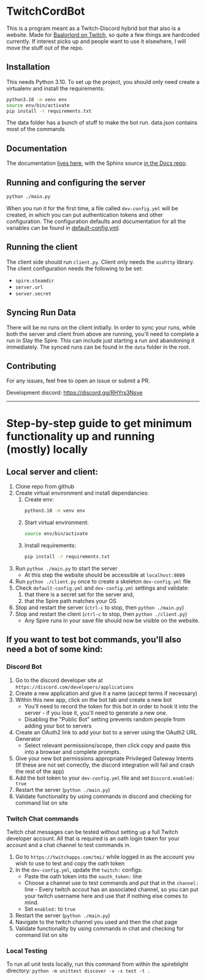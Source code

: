 # TwitchCordBot

This is a program meant as a Twitch-Discord hybrid bot that also is a website.
Made for [Baalorlord on Twitch](https://twitch.tv/baalorlord), so quite a few
things are hardcoded currently. If interest picks up and people want to use it
elsewhere, I will move the stuff out of the repo.

## Installation

This needs Python 3.10. To set up the project, you should only need create a
virtualenv and install the requirements:

```bash
python3.10 -m venv env
source env/bin/activate
pip install -r requirements.txt
```

The data folder has a bunch of stuff to make the bot run. data.json contains
most of the commands

## Documentation

The documentation [lives here](https://spireblight.github.io), with the Sphinx
source [in the Docs repo](https://github.com/Spireblight/Docs).

## Running and configuring the server

```bash
python ./main.py
```

When you run it for the first time, a file called `dev-config.yml` will be
created, in which you can put authentication tokens and other configuration. The
configuration defaults and documentation for all the variables can be found in
[default-config.yml](default-config.yml).

## Running the client

The client side should run `client.py`. Client only needs the `aiohttp` library.
The client configuration needs the following to be set:

- `spire.steamdir`
- `server.url`
- `server.secret`

## Syncing Run Data

There will be no runs on the client initially. In order to sync your runs, while both the server and client from above are running, you'll need to complete a run in Slay the Spire. This can include just starting a run and abandoning it immediately. The synced runs can be found in the `data` folder in the root.

## Contributing

For any issues, feel free to open an issue or submit a PR.

Development discord: https://discord.gg/RHYrs3Nsve

---

# Step-by-step guide to get minimum functionality up and running (mostly) locally

## Local server and client:
1. Clone repo from github
2. Create virtual environment and install dependancies:
    1. Create env:
        ```bash
        python3.10 -m venv env
        ```
    2.  Start virtual environment:
        ```bash
        source env/bin/activate
        ```
    3.  Install requirements:
        ```bash
        pip install -r requirements.txt
        ```
3. Run `python ./main.py` to start the server
    * At this step the website should be accessible at `localhost:8080`
4. Run `python ./client.py` once to create a skeleton `dev-config.yml` file
5. Check `default-config.yml` and `dev-config.yml` settings and validate:
    1. that there is a secret set for the server and,
    2. that the Spire path matches your OS
6. Stop and restart the server (`ctrl-c` to stop, then `python ./main.py`)
7. Stop and restart the client (`ctrl-c` to stop, then `python ./client.py`)
    * Any Spire runs in your save file should now be visible on the website.

## If you want to test bot commands, you'll also need a bot of some kind:
### Discord Bot
1. Go to the discord developer site at `https://discord.com/developers/applications`
2. Create a new application and give it a name (accept terms if necessary)
3. Within this new app, click on the bot tab and create a new bot
    * You'll need to record the token for this bot in order to hook it into the server - if you lose it, you'll need to generate a new one.
    * Disabling the "Public Bot" setting prevents random people from adding your bot to servers
4. Create an OAuth2 link to add your bot to a server using the OAuth2 URL Generator
    * Select relevant permissions/scope, then click copy and paste this into a browser and complete prompts.
5. Give your new bot permissions appropriate Privileged Gateway Intents (If these are not set correctly, the discord integration will fail and crash the rest of the app)
6. Add the bot token to your `dev-config.yml` file and set `Discord.enabled: true`
7. Restart the server (`python ./main.py`)
8. Validate functionality by using commands in discord and checking for command list on site

### Twitch Chat commands
Twitch chat messages can be tested without setting up a full Twitch developer account.  All that is required is an oath login token for your account and a chat channel to test commands in.
1. Go to `https://twitchapps.com/tmi/` while logged in as the account you wish to use to test and copy the oath token
2. In the `dev-config.yml`, update the `twitch:` configs:
    * Paste the oath token into the `oauth_token:` line
    * Choose a channel use to test commands and put that in the `channel:` line - Every twitch accout has an associated channel, so you can put your twitch username here and use that if nothing else comes to mind.
    * Set `enabled:` to `true`
3. Restart the server (`python ./main.py`)
4. Navigate to the twitch channel you used and then the chat page
5. Validate functionality by using commands in chat and checking for command list on site

### Local Testing
To run all unit tests locally, run this command from within the spireblight directory:
`python -m unittest discover -v -s test -t .`